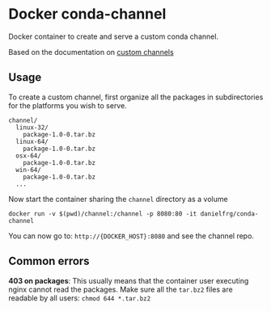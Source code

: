 # Docker conda-channel

Docker container to create and serve a custom conda channel.

Based on the documentation on [custom channels](http://conda.pydata.org/docs/custom-channels.html)

## Usage

To create a custom channel, first organize all the packages in subdirectories
for the platforms you wish to serve.

```
channel/
  linux-32/
    package-1.0-0.tar.bz
  linux-64/
    package-1.0-0.tar.bz
  osx-64/
    package-1.0-0.tar.bz
  win-64/
    package-1.0-0.tar.bz
  ...
```

Now start the container sharing the `channel` directory as a volume

```
docker run -v $(pwd)/channel:/channel -p 8080:80 -it danielfrg/conda-channel
```

You can now go to: `http://{DOCKER_HOST}:8080` and see the channel repo.

## Common errors

**403 on packages**: This usually means that the container user executing nginx
cannot read the packages.
Make sure all the `tar.bz2` files are readable by all users: `chmod 644 *.tar.bz2`
